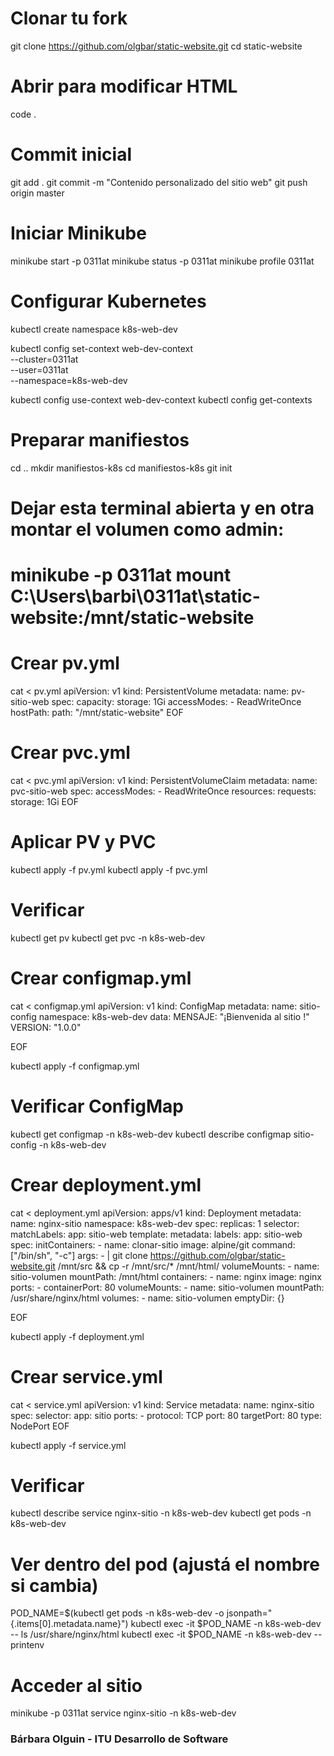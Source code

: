 

# Clonar tu fork
git clone https://github.com/olgbar/static-website.git
cd static-website

# Abrir para modificar HTML
code .

# Commit inicial
git add .
git commit -m "Contenido personalizado del sitio web"
git push origin master

# Iniciar Minikube
minikube start -p 0311at
minikube status -p 0311at
minikube profile 0311at

# Configurar Kubernetes
kubectl create namespace k8s-web-dev

kubectl config set-context web-dev-context \
  --cluster=0311at \
  --user=0311at \
  --namespace=k8s-web-dev

kubectl config use-context web-dev-context
kubectl config get-contexts

# Preparar manifiestos
cd ..
mkdir manifiestos-k8s
cd manifiestos-k8s
git init

# Dejar esta terminal abierta y en otra montar el volumen como admin:
# minikube -p 0311at mount C:\Users\barbi\0311at\static-website:/mnt/static-website

# Crear pv.yml
cat <<EOF > pv.yml
apiVersion: v1
kind: PersistentVolume
metadata:
  name: pv-sitio-web
spec:
  capacity:
    storage: 1Gi
  accessModes:
    - ReadWriteOnce
  hostPath:
    path: "/mnt/static-website"
EOF

# Crear pvc.yml
cat <<EOF > pvc.yml
apiVersion: v1
kind: PersistentVolumeClaim
metadata:
  name: pvc-sitio-web
spec:
  accessModes:
    - ReadWriteOnce
  resources:
    requests:
      storage: 1Gi
EOF

# Aplicar PV y PVC
kubectl apply -f pv.yml
kubectl apply -f pvc.yml

# Verificar
kubectl get pv
kubectl get pvc -n k8s-web-dev

# Crear configmap.yml
cat <<EOF > configmap.yml
apiVersion: v1
kind: ConfigMap
metadata:
  name: sitio-config
  namespace: k8s-web-dev
data:
  MENSAJE: "¡Bienvenida al sitio !"
  VERSION: "1.0.0"

EOF

kubectl apply -f configmap.yml

# Verificar ConfigMap
kubectl get configmap -n k8s-web-dev
kubectl describe configmap sitio-config -n k8s-web-dev

# Crear deployment.yml
cat <<EOF > deployment.yml
apiVersion: apps/v1
kind: Deployment
metadata:
  name: nginx-sitio
  namespace: k8s-web-dev
spec:
  replicas: 1
  selector:
    matchLabels:
      app: sitio-web
  template:
    metadata:
      labels:
        app: sitio-web
    spec:
      initContainers:
        - name: clonar-sitio
          image: alpine/git
          command: ["/bin/sh", "-c"]
          args:
            - |
              git clone https://github.com/olgbar/static-website.git /mnt/src &&
              cp -r /mnt/src/* /mnt/html/
          volumeMounts:
            - name: sitio-volumen
              mountPath: /mnt/html
      containers:
        - name: nginx
          image: nginx
          ports:
            - containerPort: 80
          volumeMounts:
            - name: sitio-volumen
              mountPath: /usr/share/nginx/html
      volumes:
        - name: sitio-volumen
          emptyDir: {}

EOF

kubectl apply -f deployment.yml

# Crear service.yml
cat <<EOF > service.yml
apiVersion: v1
kind: Service
metadata:
  name: nginx-sitio
spec:
  selector:
    app: sitio
  ports:
    - protocol: TCP
      port: 80
      targetPort: 80
  type: NodePort
EOF

kubectl apply -f service.yml

# Verificar
kubectl describe service nginx-sitio -n k8s-web-dev
kubectl get pods -n k8s-web-dev

# Ver dentro del pod (ajustá el nombre si cambia)
POD_NAME=$(kubectl get pods -n k8s-web-dev -o jsonpath="{.items[0].metadata.name}")
kubectl exec -it $POD_NAME -n k8s-web-dev -- ls /usr/share/nginx/html
kubectl exec -it $POD_NAME -n k8s-web-dev -- printenv

# Acceder al sitio
minikube -p 0311at service nginx-sitio -n k8s-web-dev


### Bárbara Olguin - ITU Desarrollo de Software